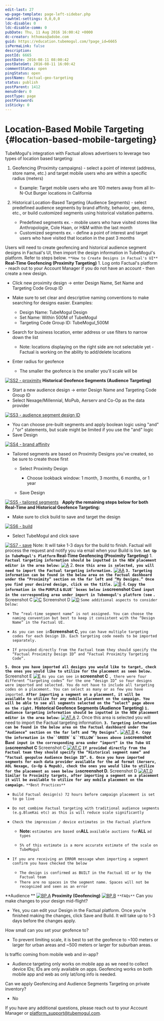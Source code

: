 ```yaml
---
edit-last: 27
wp-page-template: page-left-sidebar.php
rawhtml-settings: 0,0,0,0
ldc-disable: 0
ldc-disable-comm: 0
pubDate: Thu, 11 Aug 2016 16:00:42 +0000
dc-creator: hthomas@adobe.com
guid: https://education.tubemogul.com/?page_id=6665
isPermaLink: false
description: 
postId: 6665
postDate: 2016-08-11 08:00:42
postDateGmt: 2016-08-11 16:00:42
commentStatus: open
pingStatus: open
postName: factual-geo-targeting
status: publish
postParent: 1412
menuOrder: 0
postType: page
postPassword: 
isSticky: 0
---
```


# Location-Based Mobile Targeting {#location-based-mobile-targeting}

TubeMogul's integration with Factual allows advertisers to leverage two types of location based targeting:

1. Geofencing (Proximity campaigns) - select a point of interest (address, store name, etc.) and target mobile users who are within a specific radius (meters)

    * Example: Target mobile users who are 100 meters away from all In-N-Out Burger locations in California

1. Historical Location-Based Targeting (Audience Segments) - select predefined audience segments by brand affinity, behavior, geo, demo, etc., or build customized segments using historical visitation patterns.

    * Predefined segments ex. - mobile users who have visited stores like Anthropologie, Cole Haan, or H&M within the last month
    * Customized segments ex. - define a point of interest and target users who have visited that location in the past 3 months

Users will need to create geofencing and historical audience segment designs in Factual's UI, then import the design information in TubeMogul's platform. Refer to steps below.   `**How to Create Designs in Factual's UI**` **Real-Time Geofencing (Proximity Targeting)** 1. Log onto Factual's platform - reach out to your Account Manager if you do not have an account - then create a new design.

* Click new proximity design -> enter Design Name, Set Name and Targeting Code Group ID
* Make sure to set clear and descriptive naming conventions to make searching for designs easier.&nbsp;Examples:

    * Design Name: TubeMogul Design
    * Set Name: Within 500M of TubeMogul
    * Targeting Code Group ID: TubeMogul_500M

* Search for business location, enter address or use filters to narrow down the list

    * Note: locations displaying on the right side are not selectable yet - Factual is working on&nbsp;the ability to add/delete locations

* Enter radius for geofence

    * The smaller the geofence is the smaller you'll scale will be

[ ![SS2 - proximity](assets/ss2-proximity-1024x307.png)](assets/ss2-proximity.png) **Historical Geofence Segments&nbsp;(Audience Targeting)**

* Start a new audience design -> enter Design Name and Targeting Code Group ID
* Select Nexage/Millennial, MoPub, Aerserv and Co-Op as the data provider

[ ![SS3 - audience segment design ID](assets/ss3-audience-segment-design-id-1024x43.png)](assets/ss3-audience-segment-design-id.png)

* You can choose pre-built segments and apply boolean logic using "and" / "or" statements, but scale might be limited if you use the "and" logic
* Save Design

[ ![SS4 - brand affinity](assets/ss4-brand-affinity-1024x418.png)](assets/ss4-brand-affinity.png)

* Tailored segments are based on Proximity Designs you've created, so be sure to create those first

    * Select Proximity Design

        * Choose lookback window: 1 month, 3 months, 6 months, or 1 year

    * Save Design

[ ![SS5 - tailored segments](assets/ss5-tailored-segments.png)](assets/ss5-tailored-segments.png) &nbsp; **Apply the remaining steps below for both Real-Time and Historical Geofence Targeting:**

* Make sure to click build to save and target the design

[ ![SS6 - build](assets/ss6-build-1024x253.png)](assets/ss6-build.png)

* Select TubeMogul and click save

[ ![SS7 - save](assets/ss7-save.png)](assets/ss7-save.png) Note: It will take 1-3 days for the build to finish. Factual will process the request and notify you via email when your Build is live.   **`Set Up in TubeMogul's Platform`** **Real-Time Geofencing (Proximity Targeting)** 1. **`Factual targeting information should be inputted in the NEW placement editor in the area below:`** [ ![A](assets/a.png)](assets/a.png) 2.  **`Once this area is selected, you will need to import the Factual targeting information.`** [ ![AA](assets/aa.png)](assets/aa.png) **`3. Targeting information can be found in the below area on the Factual dashboard under the “Proximity” section on the far left and “My Designs.” Once you find your desired design, click on the title.`** [ ![B](assets/b.png)](assets/b.png)   4.  **`Copy the information in the` `PURPLE` `&` `BLUE``boxes below in`**screenshot C**`and input in the corresponding area under import in Tubemogul's platform (see`** **`.`** Screenshot C [ ![C](assets/c.png)](assets/c.png)   Screenshot D [ ![D](assets/d.png)](assets/d.png)   `Some additional aspects to consider below:`

* `The “real-time segment name” is not assigned. You can choose the naming convention but best to keep it consistent with the “Design Name” in the Factual UI.`
* `As you can see in`**Screenshot C**, `you can have multiple targeting codes for each Design ID. Each targeting code needs to be imported separately.`

* `If provided directly from the Factual team they should specify the “Factual Proximity Design ID” and “Factual Proximity Targeting Code”.`

**`5. Once you have imported all designs you would like to target, check the ones you would like to utilize for the placement as seen below.`** Screenshot E [ ![E](assets/e.png)](assets/e.png) `As you can see in` **screenshot C** `, there were four different “targeting codes” for the one “design ID” so four designs were imported and selected. You do not have to include all targeting codes on a placement. You can select as many or as few you have imported.` **`After importing a segment on a placement, it will be available to utilize for any mobile placement on the campaign. You will be able to see all segments selected on the “select” page above on the right.`** **Historical Geofence Segments (Audience Targeting)** **`1. Audience targeting information should be inputted in the NEW placement editor in the area below:`** [ ![AT.A](assets/at.a.png)](assets/at.a.png) 2. Once this area is selected you will need to import the Factual targeting information. **`3. Targeting information can be found in the below area on the Factual dashboard under the “Audience” section on the far left and “My Designs”.`** [ ![AT.B](assets/at.b.png)](assets/at.b.png) **`4. Copy the information in the``GREEN``&``YELLOW``boxes above in`**screenshot B**`and input in the corresponding area under “import” in the Tube UI in`**screenshot C**** Screenshot C [ ![AT.C](assets/at.c.png)](assets/at.c.png)   **`If provided directly from the Factual team they should specify the “Historical segment name” and “Factual geopulse Audience Design ID”.`** **`6. Once you have imported segments for each data provider available for the ad format (Aerserv, AOL Nexage, Co-Op & Mopub), check the ones you would like to utilize for the placement as seen below in`**screenshot D.**** Screenshot D [ ![AT.D](assets/at.d.png)](assets/at.d.png) **`Similar to Proximity targets, after importing a segment on a placement it will be available to utilize for any mobile placement on the campaign.`** `**Best Practices**`

* `Build Factual design(s) 72 hours before campaign placement is set to go live`
* `Do not combine Factual targeting with traditional audience segments (e.g.BlueKai etc) as this is will reduce scale significantly`
* `Check the impression / device estimates in the Factual platform`

    * **Note:** `estimates are based on`**ALL** `available auctions for`**ALL** `ad types`
    
    * `5% of this estimate is a more accurate estimate of the scale on TubeMogul`

* `If you are receiving an ERROR message when importing a segment confirm you have checked the below`

    * `The design is confirmed as BUILT in the Factual UI or by the Factual team`
    * `There are no spaces in the segment name. Spaces will not be recognized and seen as an error`

**Audience ** [ ![BP.A](assets/bp.a.png)](assets/bp.a.png) **Proximity (Geofencing)** [ ![BP.B](assets/bp.b.png)](assets/bp.b.png)   `**FAQs**` Can you make changes to your design mid-flight?

* Yes, you can edit your Design in the Factual platform. Once you're finished making the changes, click Save and Build. It will take up to 1-3 days before the changes apply.

How small can you set your geofence to?

* To prevent limiting scale, it is best to set the geofence to ~100 meters or larger for urban areas and ~500 meters or&nbsp;larger for suburban areas.

Is traffic coming from mobile web and in-app?

* Audience targeting only works on mobile app as we need to collect device IDs; IDs are only available on apps. Geofencing works on both mobile app and web as only lat/long info is needed.

Can we apply Geofencing and Audience Segments Targeting on private inventory?

* No

If you have any additional questions, please reach out to your Account Manager or platform_support@tubemogul.com. &nbsp; 